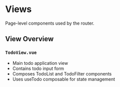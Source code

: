 # Views

Page-level components used by the router.

## View Overview

### `TodoView.vue`
- Main todo application view
- Contains todo input form
- Composes TodoList and TodoFilter components
- Uses useTodo composable for state management